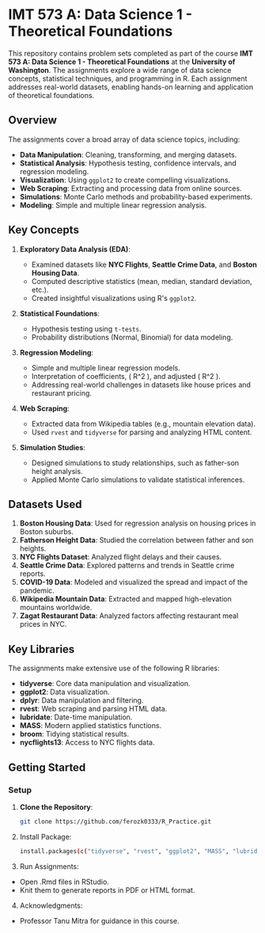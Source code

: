 # IMT 573 A: Data Science 1 - Theoretical Foundations

This repository contains problem sets completed as part of the course **IMT 573 A: Data Science 1 - Theoretical Foundations** at the **University of Washington**. The assignments explore a wide range of data science concepts, statistical techniques, and programming in R. Each assignment addresses real-world datasets, enabling hands-on learning and application of theoretical foundations.

## Overview

The assignments cover a broad array of data science topics, including:

- **Data Manipulation**: Cleaning, transforming, and merging datasets.
- **Statistical Analysis**: Hypothesis testing, confidence intervals, and regression modeling.
- **Visualization**: Using `ggplot2` to create compelling visualizations.
- **Web Scraping**: Extracting and processing data from online sources.
- **Simulations**: Monte Carlo methods and probability-based experiments.
- **Modeling**: Simple and multiple linear regression analysis.

## Key Concepts

1. **Exploratory Data Analysis (EDA)**:
   - Examined datasets like **NYC Flights**, **Seattle Crime Data**, and **Boston Housing Data**.
   - Computed descriptive statistics (mean, median, standard deviation, etc.).
   - Created insightful visualizations using R's `ggplot2`.

2. **Statistical Foundations**:
   - Hypothesis testing using `t-tests`.
   - Probability distributions (Normal, Binomial) for data modeling.

3. **Regression Modeling**:
   - Simple and multiple linear regression models.
   - Interpretation of coefficients, \( R^2 \), and adjusted \( R^2 \).
   - Addressing real-world challenges in datasets like house prices and restaurant pricing.

4. **Web Scraping**:
   - Extracted data from Wikipedia tables (e.g., mountain elevation data).
   - Used `rvest` and `tidyverse` for parsing and analyzing HTML content.

5. **Simulation Studies**:
   - Designed simulations to study relationships, such as father-son height analysis.
   - Applied Monte Carlo simulations to validate statistical inferences.

## Datasets Used

1. **Boston Housing Data**: Used for regression analysis on housing prices in Boston suburbs.
2. **Fatherson Height Data**: Studied the correlation between father and son heights.
3. **NYC Flights Dataset**: Analyzed flight delays and their causes.
4. **Seattle Crime Data**: Explored patterns and trends in Seattle crime reports.
5. **COVID-19 Data**: Modeled and visualized the spread and impact of the pandemic.
6. **Wikipedia Mountain Data**: Extracted and mapped high-elevation mountains worldwide.
7. **Zagat Restaurant Data**: Analyzed factors affecting restaurant meal prices in NYC.

## Key Libraries

The assignments make extensive use of the following R libraries:

- **tidyverse**: Core data manipulation and visualization.
- **ggplot2**: Data visualization.
- **dplyr**: Data manipulation and filtering.
- **rvest**: Web scraping and parsing HTML data.
- **lubridate**: Date-time manipulation.
- **MASS**: Modern applied statistics functions.
- **broom**: Tidying statistical results.
- **nycflights13**: Access to NYC flights data.

## Getting Started

### Setup

1. **Clone the Repository**:

   ```bash
   git clone https://github.com/ferozk0333/R_Practice.git

2. Install Package:

   ```bash
   install.packages(c("tidyverse", "rvest", "ggplot2", "MASS", "lubridate"))

3. Run Assignments:

  -  Open .Rmd files in RStudio.
  -  Knit them to generate reports in PDF or HTML format.

4. Acknowledgments:
 - Professor Tanu Mitra for guidance in this course.

